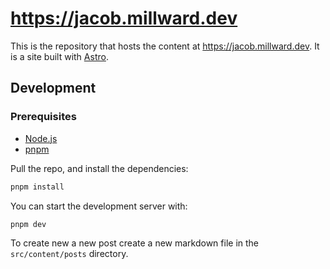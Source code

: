 # https://jacob.millward.dev

This is the repository that hosts the content at https://jacob.millward.dev.
It is a site built with [Astro](https://astro.build/).

## Development

### Prerequisites
- [Node.js](https://nodejs.org/en/)
- [pnpm](https://pnpm.io/)

Pull the repo, and install the dependencies:
```bash
pnpm install
```

You can start the development server with:
```bash
pnpm dev
```

To create new a new post create a new markdown file in the `src/content/posts` directory.